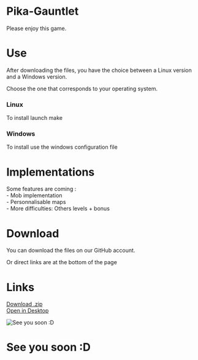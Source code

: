 # Pika-Gauntlet

Please enjoy this game.

<h1>Use</h1>

<p>After downloading the files, you have the choice between a Linux version and a Windows version.</p>
<p>Choose the one that corresponds to your operating system.</p>

<h3>Linux</h3>
<p>To install launch make</p>

<h3>Windows</h3>
<p>To install use the windows configuration file</p>

<h1>Implementations</h1>
<p> Some features are coming :<br />
     - Mob implementation<br />
     - Personnalisable maps<br />
     - More difficulties: Others levels + bonus
</p>

<h1>Download</h1>

<p>You can download the files on our GitHub account.</p>
<p>Or direct links are at the bottom of the page</p>

<h1>Links</h1>

<a href="https://github.com/DimitriSoucanye/IndieStudio/archive/master.zip">Download .zip </a> <br />
<a href="x-github-client://openRepo/https://github.com/DimitriSoucanye/IndieStudio">Open in Desktop</a>

<p><img src="http://www.eclypsia.com/public/upload/cke/Guides/Pokemon%20GO/Pokemon_Go_Guides_Pikachu.png" alt="See you soon :D"></p>

<h1>See you soon :D</h1>
